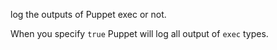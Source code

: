 log the outputs of Puppet exec or not.

When you specify `true` Puppet will log all output of `exec` types. 

